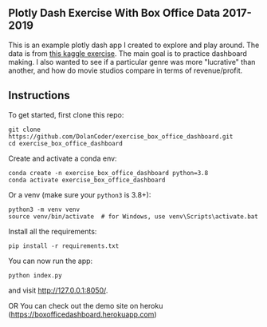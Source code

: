## Plotly Dash Exercise With Box Office Data 2017-2019

This is an example plotly dash app I created to explore and play around. The data is from [this kaggle exercise](https://www.kaggle.com/datasets/yjeong5126/box-office-data-20172019). 
The main goal is to practice dashboard making. I also wanted to see if a particular genre was more "lucrative" than another, and how do movie studios compare in terms of revenue/profit. 



## Instructions

To get started, first clone this repo:


```
git clone https://github.com/DolanCoder/exercise_box_office_dashboard.git
cd exercise_box_office_dashboard
```


Create and activate a conda env:
```
conda create -n exercise_box_office_dashboard python=3.8
conda activate exercise_box_office_dashboard
```

Or a venv (make sure your `python3` is 3.8+):
```
python3 -m venv venv
source venv/bin/activate  # for Windows, use venv\Scripts\activate.bat
```

Install all the requirements:

```
pip install -r requirements.txt
```

You can now run the app:
```
python index.py
```

and visit http://127.0.0.1:8050/.

OR You can check out the demo site on heroku (https://boxofficedashboard.herokuapp.com) 
